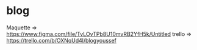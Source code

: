 # blog
Maquette => https://www.figma.com/file/TvLOvTPb8U10mvRB2YfH5k/Untitled
trello => https://trello.com/b/OXNqUd4l/blogyoussef

